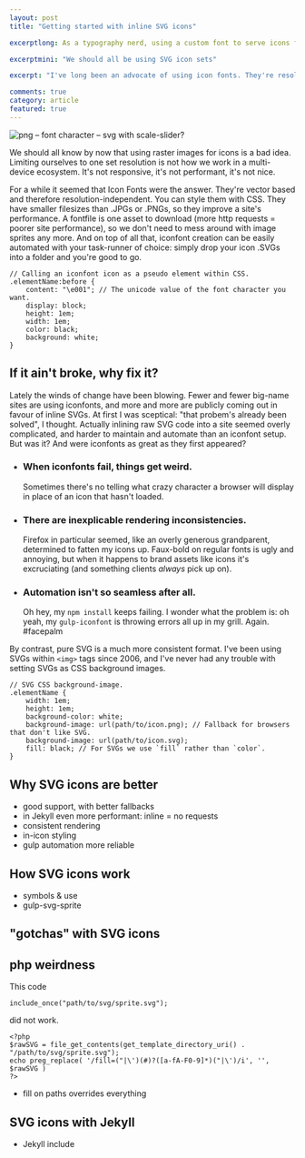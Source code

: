 ```yaml
---
layout: post
title: "Getting started with inline SVG icons"

excerptlong: As a typography nerd, using a custom font to serve icons felt really good. It turns out inline SVG icons are better in almost every way.

excerptmini: "We should all be using SVG icon sets"

excerpt: "I've long been an advocate of using icon fonts. They're resolution-independent, light-weight, and stylable with CSS. It turns out they're not the best option: inline SVG icons are better in almost every way."

comments: true
category: article
featured: true
---
```


![png – font character – svg](/)
with scale-slider?

We should all know by now that using raster images for icons is a bad idea. Limiting ourselves to one set resolution is not how we work in a multi-device ecosystem. It's not responsive, it's not performant, it's not nice.

For a while it seemed that Icon Fonts were the answer. They're vector based and therefore resolution-independent. You can style them with CSS. They have smaller filesizes than .JPGs or .PNGs, so they improve a site's performance. A fontfile is one asset to download (more http requests = poorer site performance), so we don't need to mess around with image sprites any more. And on top of all that, iconfont creation can be easily automated with your task-runner of choice: simply drop your icon .SVGs into a folder and you're good to go.

    // Calling an iconfont icon as a pseudo element within CSS.
	.elementName:before {
		content: "\e001"; // The unicode value of the font character you want.
		display: block;
		height: 1em;
		width: 1em;
		color: black;
		background: white;
	}

## If it ain't broke, why fix it?

Lately the winds of change have been blowing. Fewer and fewer big-name sites are using iconfonts, and more and more are publicly coming out in favour of inline SVGs. At first I was sceptical: "that probem's already been solved", I thought. Actually inlining raw SVG code into a site seemed overly complicated, and harder to maintain and automate than an iconfont setup. But was it? And were iconfonts as great as they first appeared?

* ### When iconfonts fail, things get weird.

  Sometimes there's no telling what crazy character a browser will display in place of an icon that hasn't loaded.

* ### There are inexplicable rendering inconsistencies.

  Firefox in particular seemed, like an overly generous grandparent, determined to fatten my icons up. Faux-bold on regular fonts is ugly and annoying, but when it happens to brand assets like icons it's excruciating (and something clients *always* pick up on).

* ### Automation isn't so seamless after all.

  Oh hey, my `npm install` keeps failing. I wonder what the problem is: oh yeah, my `gulp-iconfont` is throwing errors all up in my grill. Again. \#facepalm

By contrast, pure SVG is a much more consistent format. I've been using SVGs within `<img>` tags since 2006, and I've never had any trouble with setting SVGs as CSS background images.

    // SVG CSS background-image.
	.elementName {
		width: 1em;
		height: 1em;
		background-color: white;
		background-image: url(path/to/icon.png); // Fallback for browsers that don't like SVG.
		background-image: url(path/to/icon.svg);
		fill: black; // For SVGs we use `fill` rather than `color`.
	}

## Why SVG icons are better

* good support, with better fallbacks
* in Jekyll even more performant: inline = no requests
* consistent rendering
* in-icon styling
* gulp automation more reliable

## How SVG icons work

* symbols & use
* gulp-svg-sprite

## "gotchas" with SVG icons

## php weirdness

This code 

    include_once("path/to/svg/sprite.svg");

did not work.

    <?php
    $rawSVG = file_get_contents(get_template_directory_uri() . "/path/to/svg/sprite.svg");
    echo preg_replace( '/fill=("|\')(#)?([a-fA-F0-9]*)("|\')/i', '', $rawSVG )
    ?>

* fill on paths overrides everything

## SVG icons with Jekyll

* Jekyll include